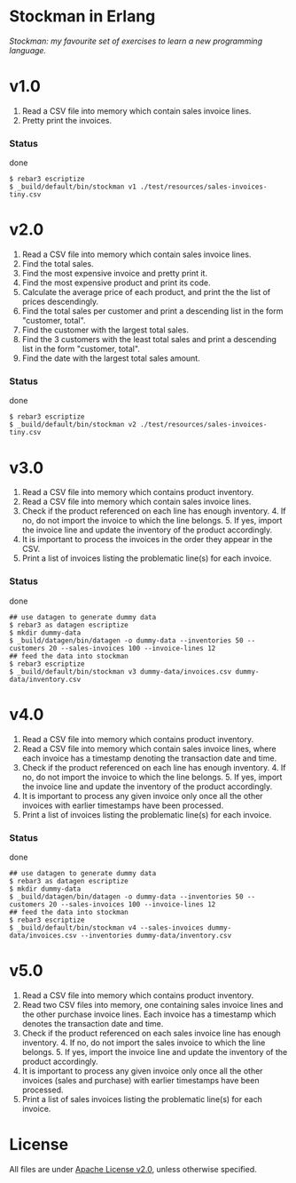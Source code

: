 # Stockman in Erlang
*Stockman: my favourite set of exercises to learn a new programming language.*

# v1.0
1. Read a CSV file into memory which contain sales invoice lines.
2. Pretty print the invoices.

### Status ###
done

```
$ rebar3 escriptize
$ _build/default/bin/stockman v1 ./test/resources/sales-invoices-tiny.csv
```

# v2.0 #
1. Read a CSV file into memory which contain sales invoice lines.
2. Find the total sales.
3. Find the most expensive invoice and pretty print it.
4. Find the most expensive product and print its code.
5. Calculate the average price of each product, and print the the list of prices descendingly.
6. Find the total sales per customer and print a descending list in the form "customer, total".
7. Find the customer with the largest total sales.
8. Find the 3 customers with the least total sales and print a descending list in the form "customer, total".
9. Find the date with the largest total sales amount.

### Status ###
done

```
$ rebar3 escriptize
$ _build/default/bin/stockman v2 ./test/resources/sales-invoices-tiny.csv
```

# v3.0 #
1. Read a CSV file into memory which contains product inventory.
2. Read a CSV file into memory which contain sales invoice lines.
  3. Check if the product referenced on each line has enough inventory.
    4. If no, do not import the invoice to which the line belongs.
    5. If yes, import the invoice line and update the inventory of the product
       accordingly.
  6. It is important to process the invoices in the order they appear in the CSV.
7. Print a list of invoices listing the problematic line(s) for each invoice.

### Status ###
done

```
## use datagen to generate dummy data
$ rebar3 as datagen escriptize
$ mkdir dummy-data
$ _build/datagen/bin/datagen -o dummy-data --inventories 50 --customers 20 --sales-invoices 100 --invoice-lines 12
## feed the data into stockman
$ rebar3 escriptize
$ _build/default/bin/stockman v3 dummy-data/invoices.csv dummy-data/inventory.csv
```

# v4.0 #

1. Read a CSV file into memory which contains product inventory.
2. Read a CSV file into memory which contain sales invoice lines, where each invoice has a timestamp denoting the transaction date and time.
  3. Check if the product referenced on each line has enough inventory.
    4. If no, do not import the invoice to which the line belongs.
    5. If yes, import the invoice line and update the inventory of the product
       accordingly.
  6. It is important to process any given invoice only once all the other invoices with earlier timestamps have been processed.
7. Print a list of invoices listing the problematic line(s) for each invoice.

### Status ###
done

```
## use datagen to generate dummy data
$ rebar3 as datagen escriptize
$ mkdir dummy-data
$ _build/datagen/bin/datagen -o dummy-data --inventories 50 --customers 20 --sales-invoices 100 --invoice-lines 12
## feed the data into stockman
$ rebar3 escriptize
$ _build/default/bin/stockman v4 --sales-invoices dummy-data/invoices.csv --inventories dummy-data/inventory.csv
```

# v5.0 #

1. Read a CSV file into memory which contains product inventory.
2. Read two CSV files into memory, one containing sales invoice lines and the other purchase invoice lines. Each invoice has a timestamp which denotes the transaction date and time.
3. Check if the product referenced on each sales invoice line has enough inventory.
    4. If no, do not import the sales invoice to which the line belongs.
    5. If yes, import the invoice line and update the inventory of the product
       accordingly.
  6. It is important to process any given invoice only once all the other invoices (sales and purchase) with earlier timestamps have been processed.
7. Print a list of sales invoices listing the problematic line(s) for each invoice.

# License #
All files are under [Apache License v2.0](http://www.apache.org/licenses/LICENSE-2.0), unless otherwise specified.
